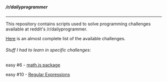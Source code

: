 ##### /r/dailyprogrammer
---

This repository contains scripts used to solve programming challenges available at reddit's /r/dailyprogrammer.

[Here](https://www.reddit.com/r/dailyprogrammer/wiki/challenges) is an almost complete list of the available challenges.


###### Stuff I had to learn in specific challenges:

easy \#6 - [math.js package](http://mathjs.org/)

easy \#10 - [Regular Expressions](https://en.wikipedia.org/wiki/Regular_expression)
